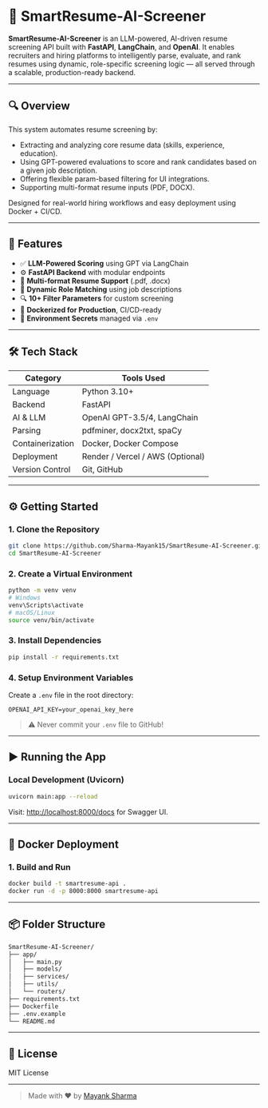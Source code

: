 
# 🚀 SmartResume-AI-Screener

**SmartResume-AI-Screener** is an LLM-powered, AI-driven resume screening API built with **FastAPI**, **LangChain**, and **OpenAI**. It enables recruiters and hiring platforms to intelligently parse, evaluate, and rank resumes using dynamic, role-specific screening logic — all served through a scalable, production-ready backend.

---

## 🔍 Overview

This system automates resume screening by:
- Extracting and analyzing core resume data (skills, experience, education).
- Using GPT-powered evaluations to score and rank candidates based on a given job description.
- Offering flexible param-based filtering for UI integrations.
- Supporting multi-format resume inputs (PDF, DOCX).

Designed for real-world hiring workflows and easy deployment using Docker + CI/CD.

---

## 🧠 Features

- ✅ **LLM-Powered Scoring** using GPT via LangChain
- ⚙️ **FastAPI Backend** with modular endpoints
- 📑 **Multi-format Resume Support** (.pdf, .docx)
- 🎯 **Dynamic Role Matching** using job descriptions
- 🔍 **10+ Filter Parameters** for custom screening
- 🐳 **Dockerized for Production**, CI/CD-ready
- 🔐 **Environment Secrets** managed via `.env`

---

## 🛠️ Tech Stack

| Category     | Tools Used                          |
|--------------|-------------------------------------|
| Language     | Python 3.10+                        |
| Backend      | FastAPI                             |
| AI & LLM     | OpenAI GPT-3.5/4, LangChain         |
| Parsing      | pdfminer, docx2txt, spaCy           |
| Containerization | Docker, Docker Compose         |
| Deployment   | Render / Vercel / AWS (Optional)    |
| Version Control | Git, GitHub                      |

---

## ⚙️ Getting Started

### 1. Clone the Repository

```bash
git clone https://github.com/Sharma-Mayank15/SmartResume-AI-Screener.git
cd SmartResume-AI-Screener
```

### 2. Create a Virtual Environment

```bash
python -m venv venv
# Windows
venv\Scripts\activate
# macOS/Linux
source venv/bin/activate
```

### 3. Install Dependencies

```bash
pip install -r requirements.txt
```

### 4. Setup Environment Variables

Create a `.env` file in the root directory:

```env
OPENAI_API_KEY=your_openai_key_here
```

> ⚠️ Never commit your `.env` file to GitHub!

---

## ▶️ Running the App

### Local Development (Uvicorn)

```bash
uvicorn main:app --reload
```

Visit: [http://localhost:8000/docs](http://localhost:8000/docs) for Swagger UI.

---

## 🐳 Docker Deployment

### 1. Build and Run

```bash
docker build -t smartresume-api .
docker run -d -p 8000:8000 smartresume-api
```

---

## 📦 Folder Structure

```bash
SmartResume-AI-Screener/
├── app/
│   ├── main.py
│   ├── models/
│   ├── services/
│   ├── utils/
│   └── routers/
├── requirements.txt
├── Dockerfile
├── .env.example
└── README.md
```

---

## 📜 License

MIT License

---

> Made with ❤️ by [Mayank Sharma](https://github.com/Sharma-Mayank15)
